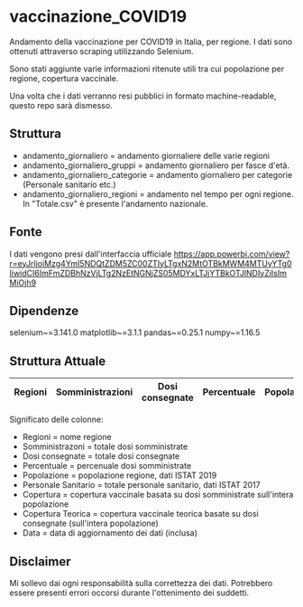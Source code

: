# vaccinazione_COVID19
Andamento della vaccinazione per COVID19 in Italia, per regione. 
I dati sono ottenuti attraverso scraping utilizzando Selenium.

Sono stati aggiunte varie informazioni ritenute utili tra cui popolazione per regione, copertura vaccinale.

Una volta che i dati verranno resi pubblici in formato machine-readable, questo repo sarà dismesso.

## Struttura

* andamento_giornaliero = andamento giornaliere delle varie regioni
* andamento_giornaliero_gruppi = andamento giornaliero per fasce d'età.
* andamento_giornaliero_categorie = andamento giornaliero per categorie (Personale sanitario etc.)
* andamento_giornaliero_regioni = andamento nel tempo per ogni regione. In "Totale.csv" è presente l'andamento nazionale.


## Fonte

I dati vengono presi dall'interfaccia ufficiale https://app.powerbi.com/view?r=eyJrIjoiMzg4YmI5NDQtZDM5ZC00ZTIyLTgxN2MtOTBkMWM4MTUyYTg0IiwidCI6ImFmZDBhNzVjLTg2NzEtNGNjZS05MDYxLTJjYTBkOTJlNDIyZiIsImMiOjh9

## Dipendenze
selenium~=3.141.0
matplotlib~=3.1.1
pandas~=0.25.1
numpy~=1.16.5

## Struttura Attuale
Regioni | Somministrazioni | Dosi consegnate | Percentuale | Popolazione | Copertura | Copertura Teorica | Data | 
--- | --- | --- | --- |--- |--- |--- |--- |

Significato delle colonne:
  * Regioni = nome regione
  * Somministrazoni = totale dosi somministrate
  * Dosi consegnate = totale dosi consegnate
  * Percentuale = percenuale dosi somministrate
  * Popolazione = popolazione regione, dati ISTAT 2019
  * Personale Sanitario = totale personale sanitario, dati ISTAT 2017
  * Copertura = copertura vaccinale basata su dosi somministrate sull'intera popolazione
  * Copertura Teorica = copertura vaccinale teorica basate su dosi consegnate (sull'intera popolazione)
  * Data = data di aggiornamento dei dati (inclusa)
  

## Disclaimer
Mi sollevo dai ogni responsabilità sulla correttezza dei dati. Potrebbero essere presenti errori occorsi durante l'ottenimento dei suddetti.



